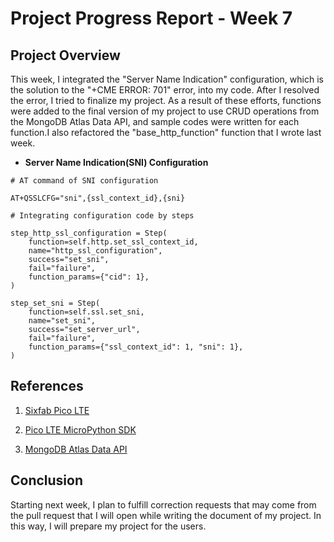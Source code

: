 # Project Progress Report - Week 7

## Project Overview

This week, I integrated the "Server Name Indication" configuration, which is the solution to the "+CME ERROR: 701" error, into my code. After I resolved the error, I tried to finalize my project. As a result of these efforts, functions were added to the final version of my project to use CRUD operations from the MongoDB Atlas Data API, and sample codes were written for each function.I also refactored the "base_http_function" function that I wrote last week.

- **Server Name Indication(SNI) Configuration**

```
# AT command of SNI configuration

AT+QSSLCFG="sni",{ssl_context_id},{sni}
```

```
# Integrating configuration code by steps

step_http_ssl_configuration = Step(
    function=self.http.set_ssl_context_id,
    name="http_ssl_configuration",
    success="set_sni",
    fail="failure",
    function_params={"cid": 1},
)

step_set_sni = Step(
    function=self.ssl.set_sni,
    name="set_sni",
    success="set_server_url",
    fail="failure",
    function_params={"ssl_context_id": 1, "sni": 1},
)
```

## References

1. [Sixfab Pico LTE](https://docs.sixfab.com/docs/sixfab-pico-lte-introduction)

2. [Pico LTE MicroPython SDK](https://github.com/sixfab/pico_lte_micropython-sdk)

3. [MongoDB Atlas Data API](https://www.mongodb.com/docs/atlas/app-services/data-api/openapi)

## Conclusion

Starting next week, I plan to fulfill correction requests that may come from the pull request that I will open while writing the document of my project. In this way, I will prepare my project for the users.
